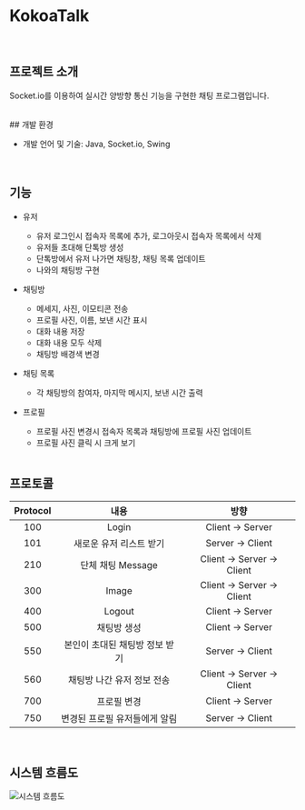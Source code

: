 # KokoaTalk


<br>

## 프로젝트 소개

Socket.io를 이용하여 실시간 양방향 통신 기능을 구현한 채팅 프로그램입니다.

<br>
## 개발 환경

- 개발 언어 및 기술: Java, Socket.io, Swing
<br>

## 기능

- 유저

  - 유저 로그인시 접속자 목록에 추가, 로그아웃시 접속자 목록에서 삭제 
  - 유저들 초대해 단톡방 생성
  - 단톡방에서 유저 나가면 채팅창, 채팅 목록 업데이트
  - 나와의 채팅방 구현

- 채팅방

  - 메세지, 사진, 이모티콘 전송
  - 프로필 사진, 이름, 보낸 시간 표시
  - 대화 내용 저장
  - 대화 내용 모두 삭제
  - 채팅방 배경색 변경

- 채팅 목록

  - 각 채팅방의 참여자, 마지막 메시지, 보낸 시간 출력

- 프로필

  - 프로필 사진 변경시 접속자 목록과 채팅방에 프로필 사진 업데이트
  - 프로필 사진 클릭 시 크게 보기

  <br>

## 프로토콜

| Protocol |        내용         |             방향             |
| :------: | :---------------: | :------------------------: |
|   100    |       Login       |     Client  -> Server      |
|   101    |   새로운 유저 리스트 받기   |      Server -> Client      |
|   210    |   단체 채팅 Message   | Client -> Server -> Client |
|   300    |       Image       | Client -> Server -> Client |
|   400    |      Logout       |      Client -> Server      |
|   500    |      채팅방 생성       |      Client -> Server      |
|   550    | 본인이 초대된 채팅방 정보 받기 |      Server -> Client      |
|   560    |  채팅방 나간 유저 정보 전송  | Client -> Server -> Client |
|   700    |      프로필 변경       |     Client  -> Server      |
|   750    | 변경된 프로필 유저들에게 알림  |      Server -> Client      |

<br>

## 시스템 흐름도
![시스템 흐름도](https://user-images.githubusercontent.com/71643491/219285081-6eaa26f0-b0a0-4bf6-8b5e-29d8b1e972da.png)



<br>

